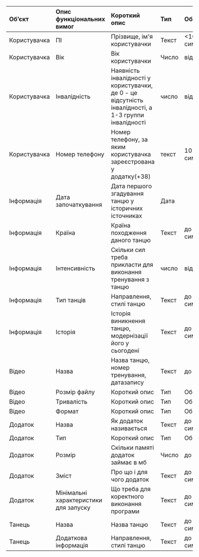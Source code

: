 |Об’єкт | Опис функціональних вимог |  	Короткий опис| Тип| 	Обмеження|
|:-------|:------------|:------------|:-----------|:--------|
|Користувачка | ПІ | Прізвище, ім'я користувачки  | Текст| 	<100 символів|
|Користувачка | Вік |  	Вік користувачки| Число| 	від 5 до 130|
|Користувачка| Інвалідність|  	Наявність інвалідності у користувачки, де 0 - це відсутність інвалідності, а 1-3 группи інвалідності| число | 	від 0 до 3|
|Користувачка | Номер телефону |  Номер телефону, за яким користувачка зареєстрована у додатку(+38)| текст| 	10 символів|
|Інформація |Дата започаткування |  	Дата першого згадування танцю у історичних істочниках | Дата| 	|
|Інформація |Країна |  	Країна походження даного танцю | Текст| 	до 100 символів|
|Інформація |Інтенсивність | Скільки сил треба прикласти для виконання тренування з танцю| число| 	від 1 до 5|
|Інформація |Тип танців |  Направлення, стилі танцю| Текст| 	до 100 символів|
|Інформація |Історія |  Історія виникнення танцю, модернізації його у сьогодені| Текст| 	до 1500 символів|
|Відео |Назва |  	Назва танцю, номер тренування, датазапису| Текст| 	до 100|
|Відео |Розмір файлу |  	Короткий опис| Тип| 	Обмеження|
|Відео |Тривалість |  	Короткий опис| Тип| 	Обмеження|
|Відео |Формат|  	Короткий опис| Тип| 	Обмеження|
|Додаток |Назва|  Як додаток називається| Текст| 	до 100 символів|
|Додаток |Тип|  	Короткий опис| Тип| 	Обмеження|
|Додаток |Розмір|  	Скільки памяті додаток займає в мб | Число| 	до 500|
|Додаток |Зміст|  	Про що і для чого додаток | Текст| 	до 300 символів|
|Додаток |Мінімальні характеристики для запуску|  	Що треба для коректного виконання програми| Текст| 	до 300 символів|
|Танець |Назва|  	Назва танцю| Текст| 	до 100 символів|
|Танець |Додаткова інформація|  Направлення, стилі танцю| Текст| 	до 1500 символів|
